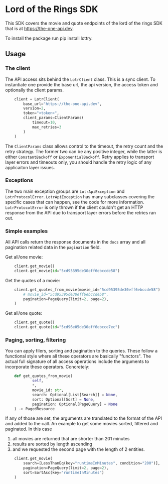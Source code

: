 # Lord of the Rings SDK

This SDK covers the movie and quote endpoints of the lord of the rings SDK that is at https://the-one-api.dev.

To install the package run pip install lottry.

## Usage

### The client

The API access sits behind the `LotrClient` class. This is a sync client. To instantiate one provide the
base url, the api version, the access token and optionally the client params.

```python
    client = LotrClient(
        base_url="https://the-one-api.dev",
        version=2,
        token="<token>",
        client_params=ClientParams(
            timeout=10,
            max_retries=3
        )
    )
```

The `ClientParams` class allows control to the timeout, the retry count and the retry strategy. The former
two can be any positive integer, while the latter is either `ConstantBackoff` or `ExponentialBackoff`.
Retry applies to transport layer errors and timeouts only, you should handle the retry logic of any applicaiton 
layer issues.

### Exceptions

The two main exception groups are `LotrApiException` and `LotrProtocolError`. `LotrApiException` has 
many subclasses covering the specific cases that can happen, see the code for more information.
`LotrProtocolError` is only thrown if the client couldn't get an HTTP response from the API due to transport
layer errors before the retries ran out.

### Simple examples

All API calls return the response documents in the `docs` array and
all pagination related data in the `pagination` field.


Get all/one movie:

```python
    client.get_movie()
    client.get_movie(id="5cd95395de30eff6ebccde58")
```

Get the quotes of a movie:

```python
    client.get_quotes_from_movie(movie_id="5cd95395de30eff6ebccde58")
        # movie_id="5cd95395de30eff6ebccde58",
        pagination=PageQuery(limit=2, page=2),
    )
```
Get all/one quote:

```python
    client.get_quote()
    client.get_quote(id="5cd96e05de30eff6ebcce7ec")
```

### Paging, sorting, filtering

You can apply filers, sorting and pagination to the queries. These follow a functional style where all these
operators are basically "functors". The actual full signature of all access operations include the arguments
to incorporate these operators. Concretely:

```python
    def get_quotes_from_movie(
            self, 
            *,
            movie_id: str,
            search: Optional[List[Search]] = None,
            sort: Optional[Sort] = None,
            pagination: Optional[PageQuery] = None
    ) -> PagedResource
```

If any of those are set, the arguments are translated to the format of the API and added to the call. 
An example to get some movies sorted, filtered and paginated. In this case 
1. all movies are returned that are shorter than 201 minutes
2. results are sorted by length ascending
3. and we requested the second page with the length of 2 entities.

```python
    client.get_movie(
        search=[LessThanEq(key="runtimeInMinutes", condition="200")],
        pagination=PageQuery(limit=2, page=2),
        sort=SortAsc(key="runtimeInMinutes")
    )
```

